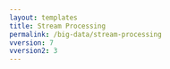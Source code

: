 ```yaml
---
layout: templates
title: Stream Processing
permalink: /big-data/stream-processing
vversion: 7
vversion2: 3
---
```



